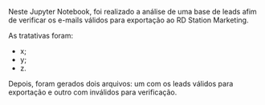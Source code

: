 Neste Jupyter Notebook, foi realizado a análise de uma base de leads afim de verificar os e-mails válidos para exportação ao RD Station Marketing.

As tratativas foram:
- x;
- y;
- z.

Depois, foram gerados dois arquivos: um com os leads válidos para exportação e outro com inválidos para verificação.
